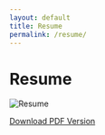 ```yaml
---
layout: default
title: Resume
permalink: /resume/
---
```


# Resume

![Resume](../assets/HaroldTreen_Resume.jpg)

<p class="contact--link"><a href="../../assets/HaroldTreen_Resume.pdf" download>Download PDF Version</p>
